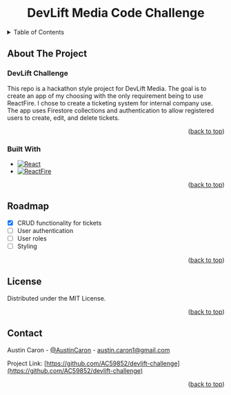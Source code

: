 <!-- Improved compatibility of back to top link: See: https://github.com/othneildrew/Best-README-Template/pull/73 -->
<a name="readme-top"></a>
<!--
*** Thanks for checking out the Best-README-Template. If you have a suggestion
*** that would make this better, please fork the repo and create a pull request
*** or simply open an issue with the tag "enhancement".
*** Don't forget to give the project a star!
*** Thanks again! Now go create something AMAZING! :D
-->

<!-- PROJECT LOGO -->
<br />
<div align="center">
  <h1 align="center">DevLift Media Code Challenge</h1>
</div>



<!-- TABLE OF CONTENTS -->
<details>
  <summary>Table of Contents</summary>
  <ol>
    <li>
      <a href="#about-the-project">About The Project</a>
      <ul>
        <li><a href="#built-with">Built With</a></li>
      </ul>
    </li>
    <li><a href="#roadmap">Roadmap</a></li>
    <li><a href="#license">License</a></li>
    <li><a href="#contact">Contact</a></li>
  </ol>
</details>



<!-- ABOUT THE PROJECT -->
## About The Project

<h3>DevLift Challenge</h3>

This repo is a hackathon style project for DevLift Media. The goal is to create an app of my choosing with the only requirement being to use ReactFire. I chose to create a ticketing system for internal company use. The app uses Firestore collections and authentication to allow registered users to create, edit, and delete tickets.

<p align="right">(<a href="#readme-top">back to top</a>)</p>



### Built With

* [![React][React.js]][React-url]
* [![ReactFire][ReactFire]][ReactFire-url]

<p align="right">(<a href="#readme-top">back to top</a>)</p>



<!-- ROADMAP -->
## Roadmap

- [x] CRUD functionality for tickets
- [ ] User authentication
- [ ] User roles
- [ ] Styling

<p align="right">(<a href="#readme-top">back to top</a>)</p>



<!-- LICENSE -->
## License

Distributed under the MIT License.

<p align="right">(<a href="#readme-top">back to top</a>)</p>



<!-- CONTACT -->
## Contact

Austin Caron - [@AustinCaron](https://linkedin.com/in/austincaron) - austin.caron1@gmail.com

Project Link: [https://github.com/AC59852/devlift-challenge](https://github.com/AC59852/devlift-challenge)

<p align="right">(<a href="#readme-top">back to top</a>)</p>



<!-- MARKDOWN LINKS & IMAGES -->
<!-- https://www.markdownguide.org/basic-syntax/#reference-style-links -->
[linkedin-shield]: https://img.shields.io/badge/-LinkedIn-black.svg?style=for-the-badge&logo=linkedin&colorB=0077B5
[linkedin-url]: https://linkedin.com/in/austincaron
[product-screenshot]: images/screenshot.png
[React.js]: https://img.shields.io/badge/React-20232A?style=for-the-badge&logo=react&logoColor=61DAFB
[ReactFire]: https://img.shields.io/badge/ReactFire-20232A?style=for-the-badge&colorB=f0ad3a
[React-url]: https://reactjs.org/
[ReactFire-url]: https://github.com/FirebaseExtended/reactfire